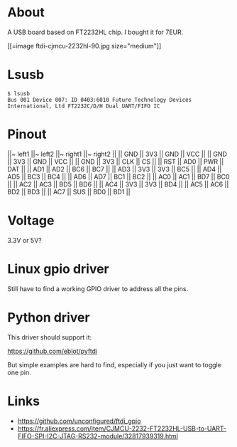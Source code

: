 # About


A USB board based on FT2232HL chip. I bought it for 7EUR.

[[=image ftdi-cjmcu-2232hl-90.jpg size="medium"]]

# Lsusb



    $ lsusb
    Bus 001 Device 007: ID 0403:6010 Future Technology Devices International, Ltd FT2232C/D/H Dual UART/FIFO IC



# Pinout


||~ left1 ||~ left2 ||~ right1 ||~ right2 ||
|| GND || 3V3 || GND || VCC ||
|| GND || 3V3 || GND || VCC ||
|| GND || 3V3 || CLK || CS ||
|| RST || AD0 || PWR || DAT ||
|| AD1 || AD2 || BC6 || BC7 ||
|| AD3 || 3V3 || 3V3 || BC5 ||
|| AD4 || AD5 || BC3 || BC4 ||
|| AD6 || AD7 || BC1 || BC2 ||
|| AC0 || AC1 || BD7 || BC0 ||
|| AC2 || AC3 || BD5 || BD6 ||
|| AC4 || 3V3 || 3V3 || BD4 ||
|| AC5 || AC6 || BD2 || BD3 ||
|| AC7 || SUS || BD0 || BD1 ||

# Voltage


3.3V or 5V?

# Linux gpio driver


Still have to find a working GPIO driver to address all the pins.

# Python driver


This driver should support it:

<https://github.com/eblot/pyftdi>  

But simple examples are hard to find, especially if you just want to toggle one pin.

# Links


* <https://github.com/unconfigured/ftdi_gpio>  
* <https://fr.aliexpress.com/item/CJMCU-2232-FT2232HL-USB-to-UART-FIFO-SPI-I2C-JTAG-RS232-module/32817939319.html>  